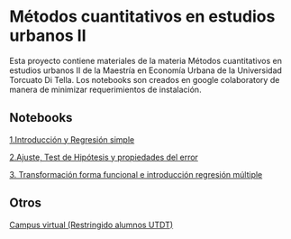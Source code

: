 # Métodos cuantitativos en estudios urbanos II

Esta proyecto contiene materiales de la materia Métodos cuantitativos en estudios urbanos II de la Maestría en Economía Urbana de la Universidad Torcuato Di Tella. 
Los notebooks son creados en google colaboratory de manera de minimizar requerimientos de instalación.

## Notebooks 

[1.Introducción y Regresión simple](https://github.com/rpasquini/metodos_cuantitativos_2021/blob/main/1_Introduccion.ipynb)

[2.Ajuste, Test de Hipótesis y propiedades del error](https://github.com/rpasquini/metodos_cuantitativos_2021/blob/main/OLS_2_Ajuste_Propiedades_Test_de_Hip%C3%B3tesis.ipynb)

[3. Transformación forma funcional e introducción regresión múltiple](https://github.com/rpasquini/metodos_cuantitativos_2021/blob/main/OLS_3_Transformaciones_Dummies_RegMultiple.ipynb)

## Otros
[Campus virtual (Restringido alumnos UTDT)](https://campusvirtual.utdt.edu/course/view.php?id=1497#)
